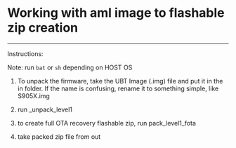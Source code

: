 # Working with aml image to flashable zip creation
--------------------------------------------------

Instructions:

Note: run `bat` or `sh` depending on HOST OS

1) To unpack the firmware, take the UBT Image (.img) file and put it in the in folder.
If the name is confusing, rename it to something simple, like S905X.img

2) run _unpack_level1

3) to create full OTA recovery flashable zip, run pack_level1_fota

4) take packed zip file from out
